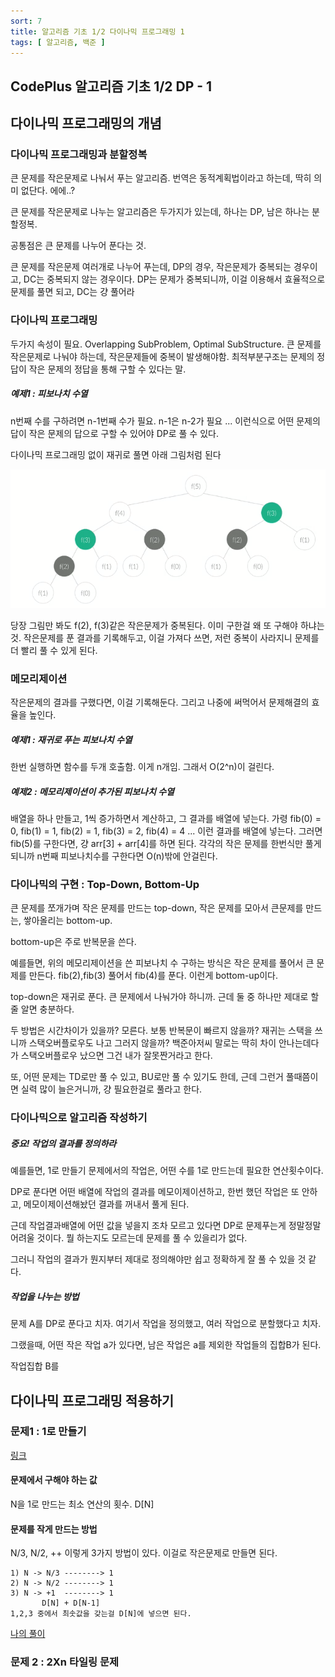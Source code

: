```yaml
---
sort: 7
title: 알고리즘 기초 1/2 다이나믹 프로그래밍 1
tags: [ 알고리즘, 백준 ]
---
```


## CodePlus 알고리즘 기초 1/2 DP - 1



## 다이나믹 프로그래밍의 개념



### 다이나믹 프로그래밍과 분할정복

큰 문제를 작은문제로 나눠서 푸는 알고리즘. 번역은 동적계획법이라고 하는데, 딱히 의미 없단다. 에에..?

큰 문제를 작은문제로 나누는 알고리즘은 두가지가 있는데, 하나는 DP, 남은 하나는 분할정복.

공통점은 큰 문제를 나누어 푼다는 것.

큰 문제를 작은문제 여러개로 나누어 푸는데, DP의 경우, 작은문제가 중복되는 경우이고, DC는 중복되지 않는 경우이다. DP는 문제가 중복되니까, 이걸 이용해서 효율적으로 문제를 풀면 되고, DC는 걍 풀어라

###  다이나믹 프로그래밍

두가지 속성이 필요. Overlapping SubProblem, Optimal SubStructure. 큰 문제를 작은문제로 나눠야 하는데, 작은문제들에 중복이 발생해야함. 최적부분구조는 문제의 정답이 작은 문제의 정답을 통해 구할 수 있다는 말.

##### 예제1 : 피보나치 수열

n번째 수를 구하려면 n-1번째 수가 필요. n-1은 n-2가 필요 ... 이런식으로 어떤 문제의 답이 작은 문제의 답으로 구할 수 있어야 DP로 풀 수 있다.

다이나믹 프로그래밍 없이 재귀로 풀면 아래 그림처럼 된다

![image-20210127185451213](image-20210127185451213.png)

당장 그림만 봐도 f(2), f(3)같은 작은문제가 중복된다. 이미 구한걸 왜 또 구해야 하냐는 것. 작은문제를 푼 결과를 기록해두고, 이걸 가져다 쓰면, 저런 중복이 사라지니 문제를 더 빨리 풀 수 있게 된다.

### 메모리제이션

작은문제의 결과를 구했다면, 이걸 기록해둔다. 그리고 나중에 써먹어서 문제해결의 효율을 높인다.

##### 예제1 : 재귀로 푸는 피보나치 수열

한번 실행하면 함수를 두개 호출함. 이게 n개임. 그래서 O(2^n)이 걸린다.

##### 예제2 : 메모리제이션이 추가된 피보나치 수열

배열을 하나 만들고, 1씩 증가하면서 계산하고, 그 결과를 배열에 넣는다. 가령 fib(0) = 0, fib(1) = 1, fib(2) = 1, fib(3) = 2, fib(4) = 4 ... 이런 결과를 배열에 넣는다. 그러면 fib(5)를 구한다면, 걍 arr[3] + arr[4]를 하면 된다. 각각의 작은 문제를 한번식만 풀게 되니까 n번째 피보나치수를 구한다면 O(n)밖에 안걸린다.

### 다이나믹의 구현 : Top-Down, Bottom-Up

큰 문제를 쪼개가며 작은 문제를 만드는 top-down, 작은 문제를 모아서 큰문제를 만드는, 쌓아올리는 bottom-up.

bottom-up은 주로 반복문을 쓴다.

예를들면, 위의 메모리제이션을 쓴 피보나치 수 구하는 방식은 작은 문제를 풀어서 큰 문제를 만든다. fib(2),fib(3) 풀어서 fib(4)를 푼다. 이런게 bottom-up이다.

top-down은 재귀로 푼다. 큰 문제에서 나눠가야 하니까. 근데 둘 중 하나만 제대로 할 줄 알면 충분하다.

두 방법은 시간차이가 있을까? 모른다. 보통 반복문이 빠르지 않을까? 재귀는 스택을 쓰니까 스택오버플로우도 나고 그러지 않을까? 백준아저씨 말로는 딱히 차이 안나는데다가 스택오버플로우 났으면 그건 내가 잘못짠거라고 한다.

또, 어떤 문제는 TD로만 풀 수 있고, BU로만 풀 수 있기도 한데, 근데 그런거 풀때쯤이면 실력 많이 늘은거니까, 걍 필요한걸로 풀라고 한다.

### 다이나믹으로 알고리즘 작성하기

##### 중요! 작업의 결과를 정의하라

예를들면, 1로 만들기 문제에서의 작업은, 어떤 수를 1로 만드는데 필요한 연산횟수이다.

DP로 푼다면 어떤 배열에 작업의 결과를 메모이제이션하고, 한번 했던 작업은 또 안하고, 메모이제이션해놨던 결과를 꺼내서 풀게 된다.

근데 작업결과배열에 어떤 값을 넣을지 조차 모르고 있다면 DP로 문제푸는게 정말정말 어려울 것이다. 뭘 하는지도 모르는데 문제를 풀 수 있을리가 없다.

그러니 작업의 결과가 뭔지부터 제대로 정의해야만  쉽고 정확하게 잘 풀 수 있을 것 같다.

##### 작업을 나누는 방법

문제 A를 DP로 푼다고 치자. 여기서 작업을 정의했고, 여러 작업으로 분할했다고 치자.

그랬을때, 어떤 작은 작업 a가 있다면, 남은 작업은 a를 제외한 작업들의 집합B가 된다.

작업집합 B를 

## 다이나믹 프로그래밍 적용하기

### 문제1 : 1로 만들기

[링크](https://www.acmicpc.net/problem/1463)

#### 문제에서 구해야 하는 값

N을 1로 만드는 최소 연산의 횟수. D[N]

#### 문제를 작게 만드는 방법

N/3, N/2, ++ 이렇게 3가지 방법이 있다. 이걸로 작은문제로 만들면 된다.

```
1) N -> N/3 --------> 1
2) N -> N/2 --------> 1
3) N -> +1  --------> 1
       D[N] + D[N-1]
1,2,3 중에서 최솟값을 갖는걸 D[N]에 넣으면 된다.
```

[나의 풀이](/posts/CodingTest/BOJ/16_boj1403)

### 문제 2 : 2Xn 타일링 문제




